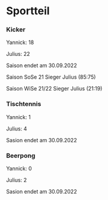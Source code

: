 # Sportteil

### Kicker

Yannick:    18

Julius:     22

Saison endet am 30.09.2022

Saison SoSe 21 Sieger Julius (85:75)

Saison WiSe 21/22 Sieger Julius (21:19)


### Tischtennis

Yannick:    1

Julius:     4

Sasion endet am 30.09.2022


### Beerpong

Yannick:    0

Julius:     2

Sasion endet am 30.09.2022
